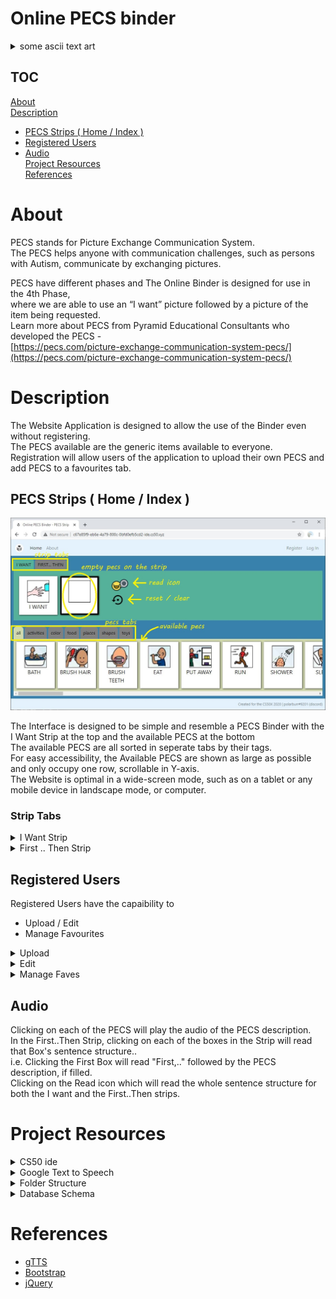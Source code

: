 # Online PECS binder

<details><summary>some ascii text art</summary>

<nobr>░█████╗░███╗░░██╗██╗░░░░░██╗███╗░░██╗███████╗  ██████╗░███████╗░█████╗░░██████╗</nobr><br />
<nobr>██╔══██╗████╗░██║██║░░░░░██║████╗░██║██╔════╝  ██╔══██╗██╔════╝██╔══██╗██╔════╝</nobr><br />
<nobr>██║░░██║██╔██╗██║██║░░░░░██║██╔██╗██║█████╗░░  ██████╔╝█████╗░░██║░░╚═╝╚█████╗░</nobr><br />
<nobr>██║░░██║██║╚████║██║░░░░░██║██║╚████║██╔══╝░░  ██╔═══╝░██╔══╝░░██║░░██╗░╚═══██╗</nobr><br />
<nobr>╚█████╔╝██║░╚███║███████╗██║██║░╚███║███████╗  ██║░░░░░███████╗╚█████╔╝██████╔╝</nobr><br />
<nobr>░╚════╝░╚═╝░░╚══╝╚══════╝╚═╝╚═╝░░╚══╝╚══════╝  ╚═╝░░░░░╚══════╝░╚════╝░╚═════╝░</nobr><br />

<nobr>  ██████╗░██╗███╗░░██╗██████╗░███████╗██████╗░</nobr><br />
<nobr>  ██╔══██╗██║████╗░██║██╔══██╗██╔════╝██╔══██╗</nobr><br />
<nobr>  ██████╦╝██║██╔██╗██║██║░░██║█████╗░░██████╔╝</nobr><br />
<nobr>  ██╔══██╗██║██║╚████║██║░░██║██╔══╝░░██╔══██╗</nobr><br />
<nobr>  ██████╦╝██║██║░╚███║██████╔╝███████╗██║░░██║</nobr><br />
<nobr>  ╚═════╝░╚═╝╚═╝░░╚══╝╚═════╝░╚══════╝╚═╝░░╚═╝</nobr><br />

..every readme should have an ascii text art.. <br />
..polarburr#9201..
</details>

## TOC

[About](#About)<br>
[Description](#Description)<br>
  - [PECS Strips ( Home / Index )](#PECS%20Strips%20(%20Home%20/%20Index%20))<br>
  - [Registered Users](#Registered%20Users)<br>
  - [Audio](#Audio)<br>
[Project Resources](#Project%20Resources)<br>
[References](#References)<br>

# About

PECS stands for Picture Exchange Communication System.<br />
The PECS helps anyone with communication challenges, such as persons with Autism, communicate by exchanging pictures.<br />

PECS have different phases and The Online Binder is designed for use in the 4th Phase,<br />
where we are able to use an “I want” picture followed by a picture of the item being requested.<br />
Learn more about PECS from Pyramid Educational Consultants who developed the PECS -<br />
[https://pecs.com/picture-exchange-communication-system-pecs/](https://pecs.com/picture-exchange-communication-system-pecs/)<br />

# Description

The Website Application is designed to allow the use of the Binder even without registering.<br />
The PECS available are the generic items available to everyone.<br />
Registration will allow users of the application to upload their own PECS and add PECS to a favourites tab.<br />

## PECS Strips ( Home / Index )
<img src="images/binder-index-parts.jpg" width="700px">

The Interface is designed to be simple and resemble a PECS Binder with the I Want Strip at the top and the available PECS at the bottom<br />
The available PECS are all sorted in seperate tabs by their tags. <br />
For easy accessibility, the Available PECS are shown as large as possible and only occupy one row, scrollable in Y-axis.<br />
The Website is optimal in a wide-screen mode, such as on a tablet or any mobile device in landscape mode, or computer.<br />

### Strip Tabs

<details><summary>I Want Strip</summary>
<img src="images/binder-iwant.jpg" width="700px">
The I Want Strip can be used by the individual to request for an activity or item.<br />
The PECS can be chosen by scrolling through the PECS tab then clicking on one of the available PECS,<br />
The chosen PECS then will automatically appear beside the I Want Picture.<br />
</details>

<details><summary>First .. Then Strip</summary>
<img src="images/binder-first-then.jpg" width="700px">

The First .. Then strip is used to communicate with the individual and is useful to convey a sequence of events,<br />
i.e. First, an item or activity must be done, Then.. you can get the item or perform the next activity or task.<br />
The "First" Box is active by default (which can be recognized because of the black border), Choosing a PECS will fill the "First" Box.<br />
The active box will automatically move to "Then" after choosing a PECS, the next chosen pecs will fill up the "Then" Box.<br />

Clicking on any of the Boxes will change the active Box. Once an active box is chosen, you can change the current PECS by clicking another PECS.<br />
Alternately, the user can click the reset button to clear the Strip Boxes.
</details>

## Registered Users

Registered Users have the capaibility to 
- Upload / Edit
- Manage Favourites 

<details><summary>Upload</summary>
<img src="images/binder-upload.jpg" width="700px">
Upload allows a registred user to upload a PECS.<br />
The PECS will then appear with the rest of the Available PECS and will only be available to the person that uploaded the picture.<br />

<img src="images/binder-upload-success.jpg" width="700px">
Upon a successful upload, the PECS will be shown including the description and the tag.<br />
An audio for the description is automtically generated for the PECS.<br />
A database entry will be insderted containing the image's location, the description audio location, and the tag. <br />
</details>

<details><summary>Edit</summary>
<img src="images/binder-edit-tag.jpg" width="700px">
Edit allows the user to change the Description and Tag of the PECS, or delete the picture.<br />
Clicking on the Description will provide a cursor to allow the user to change the description.<br />
Clicking on the tag will show all available tags in a drop-down.<br />
The changes, once made are saved to the database automatically and will not need any additional action to save.<br />
Only the PECS that the user has uploaded will be shown in this section.<br />
</details>

<details><summary>Manage Faves</summary>
<img src="images/binder-manage_fave.jpg" width="700px">
PECS can be added to a favourite tab.<br />
All Available PECS, including the standard PECS will can be tagged in favourites.<br />
Clicking on an empty star will add the PECS to favourites,<br />
Clicking on a solid star will remove it from favourites.<br />

<img src="images/binder-home-fave.jpg" width="700px">
A Favourites tab will appear with all the PECS tagged as favourite.<br />
If there are no images tagged in Favourites, this tab will not be shown.<br />
</details>

## Audio
Clicking on each of the PECS will play the audio of the PECS description.<br />
In the First..Then Strip, clicking on each of the boxes in the Strip will read that Box's sentence structure.. <br />
i.e. Clicking the First Box will read "First,.." followed by the PECS description, if filled. <br />
Clicking on the Read icon which will read the whole sentence structure for both the I want and the First..Then strips.<br />

# Project Resources

<details><summary>CS50 ide</summary>

The project was created in the CS50 ide environment and used the following libraries that were already available:
- [Werkzeug library](https://pypi.org/project/Werkzeug/)
- [CS50 library](https://cs50.readthedocs.io/libraries/cs50/python/)
- [Flask library](https://pypi.org/project/Flask/)
- [flask_session](https://pypi.org/project/Flask-Session/)
- [Jinja version 2.11](https://jinja.palletsprojects.com/en/2.11.x/)

</details>

<details><summary>Google Text to Speech</summary>

The Application uses Googles Text to Speech to generate the Audio files.<br />
The Google Text to Speech Package needs to be installed first in the ide to make the gTTx library available.<br />

Run the command from ide to install gTTs package

    $ pip install gTTS
</details>

<details><summary>Folder Structure</summary>

### Root Folder

Contains the Python Code, helper functions and the database.

### Static Folder

Sub-folder that contains items that are available to Flask Application, including css stylesheets

The Static Folder has the follwing sub-folders:
- [uploads] Will contain the uploaded images.
- [audio] Will comtain the generated audio files.

### Templates Folder

Contains all the html files.
</details>

<details><summary>Database Schema</summary>

The application uses sqlite3 database.

### User's Table

Table to store user information for registered users.

Special Users:
User 1 : Public - used to upload images available to unregistered and registered users.

    CREATE TABLE IF NOT EXISTS 'users' (
    'id' INTEGER PRIMARY KEY AUTOINCREMENT NOT NULL,
    'username' TEXT NOT NULL,
    'hash' TEXT NOT NULL
    );
    CREATE UNIQUE INDEX 'username' ON "users" ("username");

### Image Table

Table to be used to store Image location.

    CREATE TABLE img(
    'id' INTEGER PRIMARY KEY AUTOINCREMENT NOT NULL,
    'name' TEXT NOT NULL,
    'desc' TEXT NOT NULL
    );


Sample Data
sqlite> select * from img;
| id  | name       | desc |
|-----|------------|------|
| 4   | black.jpg  | black|
| 5   | blue.jpg   | blue |
| 6   | brown.jpg  | brown|
| 7   | gray.jpg   | gray |

### Tag Table

Table to store image tags references image table and user table.

    CREATE TABLE tag(
    'image_id' INTEGER NOT NULL,
    'user_id' INTEGER NOT NULL DEFAULT "0",
    'tag' TEXT NOT NULL DEFAULT "ALL",
    FOREIGN KEY(image_id) REFERENCES img(id),
    FOREIGN KEY(user_id) REFERENCES users(id)
    );

Sample Data
| image_id  |  user_id   |  tag         |
|-----------|------------|--------------|
| 4         |  1         |  color       |
| 5         |  1         |  color       |
| 52        |  1         |  places      |
| 53        |  1         |  places      |
| 54        |  1         |  places      |
| 55        |  1         |  places      |
| 34        |  104       |  favourites  |
| 44        |  104       |  favourites  |
| 35        |  104       |  favourites  |

</details>

# References
- [gTTS](https://gtts.readthedocs.io/en/latest/)
- [Bootstrap](https://getbootstrap.com)
- [jQuery](https://jquery.com/)
